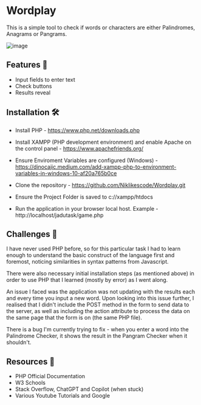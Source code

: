 
# Wordplay

This is a simple tool to check if words or characters are either Palindromes, Anagrams or Pangrams.

![image](https://github.com/Niklikescode/Wordplay/assets/142637426/2df9722c-b9d6-41f4-938e-4afb24d0165c)




## Features 📱

- Input fields to enter text
- Check buttons
- Results reveal 

## Installation 🛠️

- Install PHP - https://www.php.net/downloads.php
- Install XAMPP (PHP development environment) and enable Apache on the control panel -
    https://www.apachefriends.org/
- Ensure Enviroment Variables are configured (Windows) -
    https://dinocajic.medium.com/add-xampp-php-to-environment-variables-in-windows-10-af20a765b0ce

- Clone the repository - https://github.com/Niklikescode/Wordplay.git

- Ensure the Project Folder is saved to c://xampp/htdocs


- Run the application in your browser local host. Example -  http://localhost/jadutask/game.php
## Challenges 🤔
I have never used PHP before, so for this particular task I had to learn enough to understand the basic construct of the language first and foremost, noticing similarities in syntax patterns from Javascript.

There were also necessary initial installation steps (as mentioned above) in order to use PHP that I learned (mostly by error) as I went along.

An issue I faced was the application was not updating with the results each and every time you input a new word. Upon looking into this issue further, I realised that I didn't include the POST method in the form to send data to the server, as well as including the action attribute to process the data on the same page that the form is on (the same PHP file).

There is a bug I'm currently trying to fix - when you enter a word into the Palindrome Checker, it shows the result in the Pangram Checker when it shouldn't.
## Resources 🧠
- PHP Official Documentation
- W3 Schools
- Stack Overflow, ChatGPT and Copilot (when stuck)
- Various Youtube Tutorials and Google
